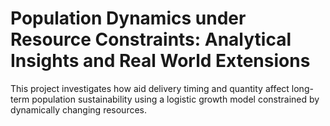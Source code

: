 # Population Dynamics under Resource Constraints: Analytical Insights and Real World Extensions
This project investigates how aid delivery timing and quantity affect long-term population sustainability using a logistic  growth model constrained by dynamically changing resources. 
